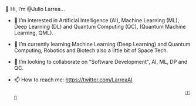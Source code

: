 👋 Hi, I’m @Julio Larrea...

* 👀 I’m interested in Artificial Intelligence (AI), Machine Learning (ML), Deep Learning (DL) and Quantum Computing (QC), (Quantum Machine Learning, QML).
* 🌱 I’m currently learning Machine Learning (Deep Learning) and Quantum Computing, Robotics and Biotech also a little bit of Space Tech.
* 💞️ I’m looking to collaborate on "Software Development", AI, ML, DP and QC.
* 📫 How to reach me: https://twitter.com/LarreaAI 

                                                                       🧠🤖🦾
<!---
JulioLarrea/JulioLarrea is a ✨ special ✨ repository because its `README.md` (this file) appears on your GitHub profile.
You can click the Preview link to take a look at your changes.
--->
